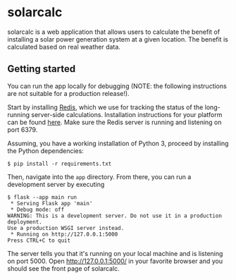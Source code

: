 # solarcalc

solarcalc is a web application that allows users to calculate the benefit of 
installing a solar power generation system at a given location. The benefit 
is calculated based on real weather data.

## Getting started

You can run the app locally for debugging (NOTE: the following instructions
are not suitable for a production release!). 

Start by installing [Redis](https://redis.io/), which
we use for tracking the status of the long-running server-side calculations.
Installation instructions for your platform can be found [here](https://redis.io/docs/getting-started/).
Make sure the Redis server is running and listening on port 6379.

Assuming, you have a working
installation of Python 3, proceed by installing the Python dependencies:

```
$ pip install -r requirements.txt
```

Then, navigate into the `app` directory. From there, you can run a 
development server by executing

```
$ flask --app main run
 * Serving Flask app 'main'
 * Debug mode: off
WARNING: This is a development server. Do not use it in a production deployment. 
Use a production WSGI server instead.
 * Running on http://127.0.0.1:5000
Press CTRL+C to quit
```

The server tells you that it's running on your local machine and is listening
on port 5000. Open http://127.0.0.1:5000/ in your favorite browser and you
should see the front page of solarcalc.
